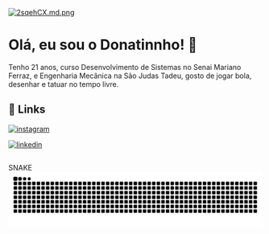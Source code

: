 [![2sqehCX.md.png](https://iili.io/2sqehCX.md.png)](https://freeimage.host/i/2sqehCX)
# Olá, eu sou o Donatinnho! 👋
Tenho 21 anos, curso Desenvolvimento de Sistemas no Senai Mariano Ferraz, e Engenharia Mecânica na São Judas Tadeu, gosto de jogar bola, desenhar e tatuar no tempo livre.



## 🔗 Links
[![instagram](https://img.shields.io/badge/instagram-b09be4?style=for-the-badge&logo=instagramlogoColor=black)](https://www.instagram.com/donatinnho/)

[![linkedin](https://img.shields.io/badge/linkedin-b09be4?style=for-the-badge&logo=linkedin&logoColor=black)](https://www.linkedin.com/in/lucasdonato27/)

##
<div>
SNAKE
</div>
<div>
  <picture align="center">    
    <img src="https://github.com/guuhferiani/guuhferiani/blob/main/snake-dark.svg">
  </picture>
</div>   

